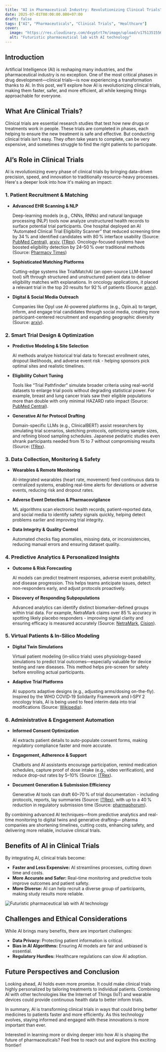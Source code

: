 ```yaml
---
title: "AI in Pharmaceutical Industry: Revolutionizing Clinical Trials"
date: 2025-07-01T00:00:00.000+07:00
draft: false
tags: ["AI", "Pharmaceuticals", "Clinical Trials", "Healthcare"]
cover:
  image: "https://res.cloudinary.com/dxyptrt7m/image/upload/v1751351556/irvkr9jvhk0awywkrysp.jpg"
  alt: "Futuristic pharmaceutical lab with AI technology"
---
```


## Introduction

Artificial Intelligence (AI) is reshaping many industries, and the pharmaceutical industry is no exception. One of the most critical phases in drug development—clinical trials—is now experiencing a transformation thanks to AI. In this post, we'll explore how AI is revolutionizing clinical trials, making them faster, safer, and more efficient, all while keeping things approachable for everyone.

## What Are Clinical Trials?

Clinical trials are essential research studies that test how new drugs or treatments work in people. These trials are completed in phases, each helping to ensure the new treatment is safe and effective. But conducting clinical trials isn't easy. They often take years to complete, can be very expensive, and sometimes struggle to find the right patients to participate.

## AI’s Role in Clinical Trials

AI is revolutionizing every phase of clinical trials by bringing data-driven precision, speed, and innovation to traditionally resource-heavy processes. Here's a deeper look into how it's making an impact:

### 1. Patient Recruitment & Matching

- **Advanced EHR Scanning & NLP**

	Deep-learning models (e.g., CNNs, RNNs) and natural language processing (NLP) tools now analyze unstructured health records to surface potential trial participants. One hospital deployed an AI “Automated Clinical Trial Eligibility Scanner” that reduced screening time by 34 % and identified candidates with 80 % interface usability (Source: [PubMed Central](https://pmc.ncbi.nlm.nih.gov/articles/PMC10636341/?utm_source=chatgpt.com)), [arxiv](https://arxiv.org/abs/2505.08508?utm_source=chatgpt.com), [ITRex](https://itrexgroup.com/blog/artificial-intelligence-in-clinical-trials/?utm_source=chatgpt.com)). Oncology-focused systems have boosted eligibility detection by 24–50 % over traditional methods (Source: [Pharmacy Times](https://www.pharmacytimes.com/view/new-frontiers-in-technology-ai-use-in-clinical-trial-patient-recruitment-in-health-systems?utm_source=chatgpt.com))

- **Sophisticated Matching Platforms**

	Cutting-edge systems like TrialMatchAI (an open-source LLM-based tool) sift through structured and unstructured patient data to deliver eligibility matches with explanations. In oncology applications, it placed a relevant trial in the top 20 results for 92 % of patients (Source: [arxiv](https://arxiv.org/abs/2505.08508?utm_source=chatgpt.com)).

- **Digital & Social Media Outreach**

	Companies like Opyl use AI-powered platforms (e.g., Opin.ai) to target, inform, and engage trial candidates through social media, creating more participant-centered recruitment and expanding geographic diversity (Source: [arxiv](https://arxiv.org/abs/2109.02808?utm_source=chatgpt.com)).

### 2. Smart Trial Design & Optimization

- **Predictive Modeling & Site Selection**

	AI methods analyze historical trial data to forecast enrollment rates, dropout likelihoods, and adverse event risk - helping sponsors pick optimal sites and realistic timelines.

- **Eligibility Cohort Tuning**

	Tools like “Trial Pathfinder” simulate broader criteria using real-world datasets to enlarge trial pools without degrading statistical power. For example, breast and lung cancer trials saw their eligible populations more than double with only minimal HAZARD ratio impact (Source: [PubMed Central](https://pmc.ncbi.nlm.nih.gov/articles/PMC10636341/?utm_source=chatgpt.com)).

- **Generative AI for Protocol Drafting**

	Domain-specific LLMs (e.g., ClinicalBERT) assist researchers by simulating trial scenarios, sketching protocols, optimizing sample sizes, and refining blood sampling schedules. Japanese pediatric studies even shrank participants needed from 15 to 7 without compromising results (Source: [ITRex](https://itrexgroup.com/blog/artificial-intelligence-in-clinical-trials/?utm_source=chatgpt.com)).

### 3. Data Collection, Monitoring & Safety

- **Wearables & Remote Monitoring**

	AI-integrated wearables (heart rate, movement) feed continuous data to centralized systems, enabling real-time alerts for deviations or adverse events, reducing risk and dropout rates.

- **Adverse Event Detection & Pharmacovigilance**

	ML algorithms scan electronic health records, patient-reported data, and social media to identify safety signals quickly, helping detect problems earlier and improving trial integrity.

- **Data Integrity & Quality Control**

	Automated checks flag anomalies, missing data, or inconsistencies, reducing manual errors and ensuring dataset quality.

### 4. Predictive Analytics & Personalized Insights

- **Outcome & Risk Forecasting**

	AI models can predict treatment responses, adverse event probability, and disease progression. This helps teams anticipate issues, detect non-responders early, and adjust protocols proactively. 

- **Discovery of Responding Subpopulations**

	Advanced analytics can identify distinct biomarker-defined groups within trial data. For example, NetraMark claims over 85 % accuracy in spotting likely placebo responders - improving signal clarity and ensuring efficacy is measured accurately (Source: [NetraMark](https://www.netramark.com/wp-content/uploads/2023/10/Anxiety-and-Schizophrenia.pdf?utm_source=chatgpt.com), [Cision](https://www.newswire.ca/news-releases/netramark-and-worldwide-clinical-trials-announce-agreement-to-transform-clinical-trial-design-with-ai-powered-precision-871383090.html?utm_source=chatgpt.com)).

### 5. Virtual Patients & In-Silico Modeling

- **Digital Twin Simulations**

	Virtual patient modeling (in‑silico trials) uses physiology-based simulations to predict trial outcomes—especially valuable for device testing and rare diseases. This method helps pre-screen for safety before enrolling actual participants.

- **Adaptive Trial Platforms**

	AI supports adaptive designs (e.g., adjusting arms/dosing on-the-fly). Inspired by the WHO COVID‑19 Solidarity Framework and I‑SPY 2 oncology trials, AI is being used to feed interim data into trial modifications (Source: [Wikipedia](https://en.wikipedia.org/wiki/Adaptive_design_%28medicine%29?utm_source=chatgpt.com)).

### 6. Administrative & Engagement Automation

- **Informed Consent Optimization**

	AI extracts patient details to auto-populate consent forms, making regulatory compliance faster and more accurate.

- **Engagement, Adherence & Support**

	Chatbots and AI assistants encourage participation, remind medication schedules, capture proof of dose intake (e.g., video verification), and reduce drop-out rates by 5–10% (Source: [ITRex](https://itrexgroup.com/blog/artificial-intelligence-in-clinical-trials/?utm_source=chatgpt.com)).

- **Document Generation & Submission Efficiency**

	Generative AI tools can draft 60–70 % of trial documentation - including protocols, reports, lay summaries (Source: [ITRex](https://itrexgroup.com/blog/artificial-intelligence-in-clinical-trials/?utm_source=chatgpt.com)), with up to a 40 % reduction in regulatory submission time (Source: [pharmaphorum](https://pharmaphorum.com/rd/generative-ai-clinical-trials-practical-use-cases-and-common-concerns?utm_source=chatgpt.com)).

By combining advanced AI techniques—from predictive analytics and real-time monitoring to digital twins and generative drafting— pharma companies are shortening timelines, cutting costs, enhancing safety, and delivering more reliable, inclusive clinical trials.

## Benefits of AI in Clinical Trials

By integrating AI, clinical trials become:

- **Faster and Less Expensive:** AI streamlines processes, cutting down time and costs.
- **More Accurate and Safer:** Real-time monitoring and predictive tools improve outcomes and patient safety.
- **More Diverse:** AI can help recruit a diverse group of participants, making study results more reliable.

![Futuristic pharmaceutical lab with AI technology](https://res.cloudinary.com/dxyptrt7m/image/upload/v1751351380/lpkicronw5namacyqre9.jpg)

## Challenges and Ethical Considerations

While AI brings many benefits, there are important challenges:

- **Data Privacy:** Protecting patient information is critical.
- **Bias in AI Algorithms:** Ensuring AI models are fair and unbiased is essential.
- **Regulatory Hurdles:** Healthcare regulations can slow AI adoption.

## Future Perspectives and Conclusion

Looking ahead, AI holds even more promise. It could make clinical trials highly personalized by tailoring treatments to individual patients. Combining AI with other technologies like the Internet of Things (IoT) and wearable devices could provide continuous health data to better inform trials.

In summary, AI is transforming clinical trials in ways that could bring better medicines to patients faster and more efficiently. As this technology evolves, staying informed and engaged with these innovations is more important than ever.

Interested in learning more or diving deeper into how AI is shaping the future of pharmaceuticals? Feel free to reach out and explore this exciting frontier!
